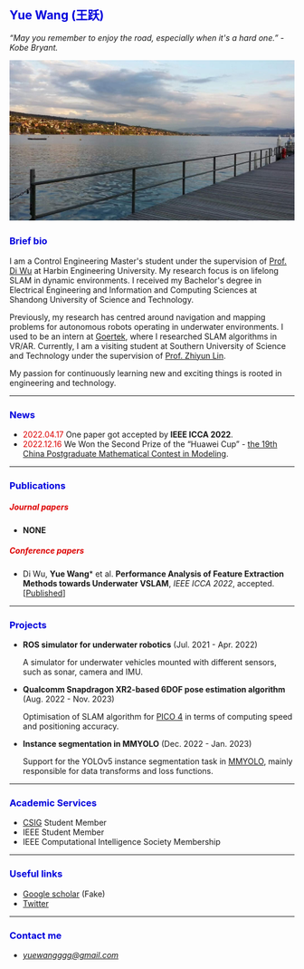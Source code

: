 ## <font color="#0000dd">Yue Wang (王跃)</font>

*“May you remember to enjoy the road, especially when it's a hard one.” - Kobe Bryant.*

![img](img.jpg)

### <font color="#0000dd">Brief bio</font>

I am a Control Engineering Master's student under the supervision of [Prof. Di Wu](http://homepage.hrbeu.edu.cn/web/wudi1) at Harbin Engineering University. My research focus is on lifelong SLAM in dynamic environments. I received my Bachelor's degree in Electrical Engineering and Information and Computing Sciences at Shandong University of Science and Technology.

Previously, my research has centred around navigation and mapping problems for autonomous robots operating in underwater environments. I used to be an intern at [Goertek](https://www.goertek.com/en/),  where I researched SLAM algorithms in VR/AR. Currently, I am a visiting student at Southern University of Science and Technology under the supervision of [Prof. Zhiyun Lin](https://faculty.sustech.edu.cn/linzy/).

My passion for continuously learning new and exciting things is rooted in engineering and technology.

---

### <font color="#0000dd">News</font>

- <font color="#dd0000">2022.04.17</font> One paper got accepted by **IEEE ICCA 2022**.
- <font color="#dd0000">2022.12.16</font> We Won the Second Prize of the “Huawei Cup” - [the 19th China Postgraduate Mathematical Contest in Modeling](https://cpipc.acge.org.cn/cw/hp/4).

---

### <font color="#0000dd">Publications</font>

##### <font color="#dd0000">Journal papers</font>

- **NONE**

##### <font color="#dd0000">Conference papers</font>

- Di Wu, **Yue Wang**\* et al. **Performance Analysis of Feature Extraction Methods towards Underwater VSLAM**, *IEEE ICCA 2022*, accepted. [[Published](https://ieeexplore.ieee.org/document/9831964)]

---

### <font color="#0000dd">Projects</font>

- **ROS simulator for underwater robotics** (Jul. 2021 - Apr. 2022)

  A simulator for underwater vehicles mounted with different sensors, such as sonar, camera and IMU.
- **Qualcomm Snapdragon XR2-based 6DOF pose estimation algorithm** (Aug. 2022 - Nov. 2023)

  Optimisation of SLAM algorithm for [PICO 4](https://www.picoxr.com/global/activity/xmax_deals?utm_source=official_website) in terms of computing speed and positioning accuracy.
- **Instance segmentation in MMYOLO** (Dec. 2022 - Jan. 2023)

  Support for the YOLOv5 instance segmentation task in [MMYOLO](https://github.com/open-mmlab/mmyolo), mainly responsible for data transforms and loss functions.

---

### <font color="#0000dd">Academic Services</font>

- [CSIG](http://www.csig.org.cn/) Student Member
- IEEE Student Member
- IEEE Computational Intelligence Society Membership

---

### <font color="#0000dd">Useful links</font>

- [Google scholar]() (Fake)
- [Twitter](https://twitter.com/yuewanggg)

---

### <font color="#0000dd">Contact me</font>

- *yuewangggg@gmail.com*

